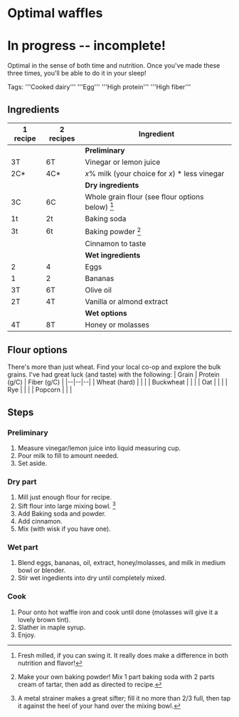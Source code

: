 # Optimal waffles
# In progress -- incomplete!

Optimal in the sense of both time and nutrition. Once you've made these three times, you'll be able to do it in your sleep!

Tags: '''Cooked dairy''' '''Egg''' '''High protein''' '''High fiber'''

## Ingredients
| 1 recipe | 2 recipes | Ingredient |
|--|--|--|
|    |    | **Preliminary** |
| 3T | 6T | Vinegar or lemon juice|
| 2C* | 4C* | _x_% milk (your choice for _x_) * less vinegar |
|    |    | **Dry ingredients** |
| 3C | 6C | Whole grain flour (see flour options below) [^1] |
| 1t | 2t | Baking soda |
| 3t | 6t | Baking powder [^2] |
|    |    | Cinnamon to taste |
|    |    | **Wet ingredients** |
| 2  | 4  | Eggs |
| 1  | 2  | Bananas |
| 3T | 6T | Olive oil |
| 2T | 4T | Vanilla or almond extract | 
|    |    | **Wet options** |
| 4T | 8T | Honey or molasses |

## Flour options
There's more than just wheat. Find your local co-op and explore the bulk grains. I've had great luck (and taste) with the following:
| Grain | Protein (g/C) | Fiber (g/C) |
|--|--|--|
| Wheat (hard) |  |  |
| Buckwheat |  |  |
| Oat |  |  |
| Rye |  |  |
| Popcorn |  |  |


## Steps
### Preliminary
1. Measure vinegar/lemon juice into liquid measuring cup.
2. Pour milk to fill to amount needed.
3. Set aside.
### Dry part
1. Mill just enough flour for recipe.
2. Sift flour into large mixing bowl. [^3]
3. Add Baking soda and powder.
4. Add cinnamon.
5. Mix (with wisk if you have one).
### Wet part
1. Blend eggs, bananas, oil, extract, honey/molasses, and milk in medium bowl or blender.
2. Stir wet ingedients into dry until completely mixed.
### Cook
1. Pour onto hot waffle iron and cook until done (molasses will give it a lovely brown tint).
2. Slather in maple syrup.
3. Enjoy.

[^1]: Fresh milled, if you can swing it. It really does make a difference in both nutrition and flavor!
[^2]: Make your own baking powder! Mix 1 part baking soda with 2 parts cream of tartar, then add as directed to recipe.
[^3]: A metal strainer makes a great sifter; fill it no more than 2/3 full, then tap it against the heel of your hand over the mixing bowl.
